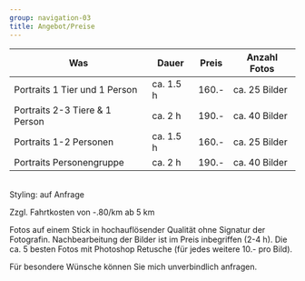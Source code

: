 ```yaml
---
group: navigation-03
title: Angebot/Preise
---
```

Was | Dauer | Preis | Anzahl Fotos
---|---|---|---
Portraits 1 Tier und 1 Person | ca. 1.5 h | 160.- | ca. 25 Bilder
Portraits 2-3 Tiere & 1 Person | ca. 2 h | 190.- | ca. 40 Bilder
Portraits 1-2 Personen | ca. 1.5 h | 160.- | ca. 25 Bilder
Portraits Personengruppe | ca. 2 h | 190.- | ca. 40 Bilder

<br>
Styling: auf Anfrage

Zzgl. Fahrtkosten von -.80/km ab 5 km

Fotos auf einem Stick in hochauflösender Qualität ohne Signatur der Fotografin.
Nachbearbeitung der Bilder ist im Preis inbegriffen (2-4 h).
Die ca. 5 besten Fotos mit Photoshop Retusche (für jedes weitere 10.- pro Bild).

Für besondere Wünsche können Sie mich unverbindlich anfragen.
